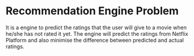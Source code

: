 # **Recommendation Engine Problem**

It is a engine to predict the ratings that the user will give to a movie when he/she has not rated it yet. The engine will predict the ratings from Netflix Platform and also minimise the difference between predicted and actual ratings.


